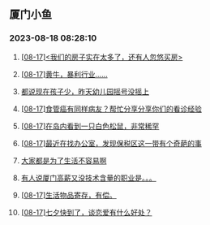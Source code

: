 ## 厦门小鱼 
### 2023-08-18 08:28:10

1. [[08-17]<我们的房子实在太多了，还有人忽悠买房>](http://bbs.xmfish.com/read-htm-tid-18055445.html)

2. [[08-17]黄牛，暴利行业……](http://bbs.xmfish.com/read-htm-tid-18055533.html)

3. [都说现在孩子少，昨天幼儿园摇号没摇上](http://bbs.xmfish.com/read-htm-tid-18055433.html)

4. [[08-17]食管癌有同样病友？帮忙分享分享你们的看诊经验](http://bbs.xmfish.com/read-htm-tid-18055471.html)

5. [[08-17]在岛内看到一只白色松鼠，非常稀罕](http://bbs.xmfish.com/read-htm-tid-18055524.html)

6. [[08-17]最近在找办公室，发现保税区这一带有个奇葩的事](http://bbs.xmfish.com/read-htm-tid-18055703.html)

7. [大家都是为了生活不容易啊](http://bbs.xmfish.com/read-htm-tid-18055639.html)

8. [有人说厦门高薪又没技术含量的职业是。。。](http://bbs.xmfish.com/read-htm-tid-18055461.html)

9. [[08-17]生活物品寄存，有偿。](http://bbs.xmfish.com/read-htm-tid-18055582.html)

10. [[08-17]七夕快到了，谈恋爱有什么好处？](http://bbs.xmfish.com/read-htm-tid-18055594.html)

